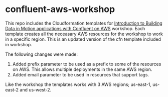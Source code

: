 # confluent-aws-workshop

This repo includes the Cloudformation templates for [Introduction to Building Data in Motion applications with Confluent on AWS](https://confluent.awsworkshop.io/) workshop. Each template creates all the neceasary AWS resources for the workshop to work in a specific region. This is an updated version of the cfn template included in workshop. 

The following changes were made:

1. Added prefix parameter to be used as a prefix to some of the resources on AWS. This allows multiple deployments in the same AWS region.
2. Added email parameter to be used in resources that support tags.

Like the workshop the templates works with 3 AWS regions; us-east-1, us-east-2 and us-west-2.
